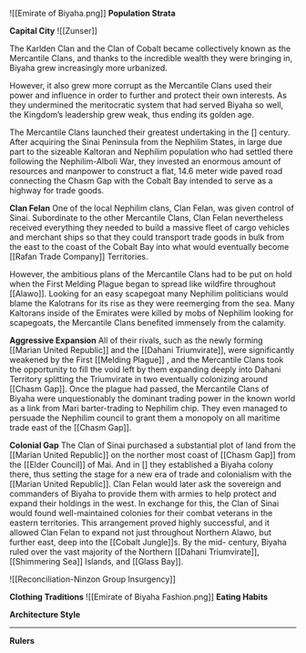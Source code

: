 ![[Emirate of Biyaha.png]]
**Population Strata**

**Capital City**
![[Zunser]]

The Karlden Clan and the Clan of Cobalt became collectively known as the Mercantile Clans, and thanks to the incredible wealth they were bringing in, Biyaha grew increasingly more urbanized. 

However, it also grew more corrupt as the Mercantile Clans used their power and influence in order to further and protect their own interests. As they undermined the meritocratic system that had served Biyaha so well, the Kingdom’s leadership grew weak, thus ending its golden age.

The Mercantile Clans launched their greatest undertaking in the [] century. After acquiring the Sinai Peninsula from the Nephilim States, in large due part to the sizeable Kaltoran and Nephilim population who had settled there following the Nephilim-Alboli War, they invested an enormous amount of resources and manpower to construct a flat, 14.6 meter wide paved road connecting the Chasm Gap with the Cobalt Bay intended to serve as a highway for trade goods.

**Clan Felan**
One of the local Nephilim clans, Clan Felan, was given control of Sinai. Subordinate to the other Mercantile Clans, Clan Felan nevertheless received everything they needed to build a massive fleet of cargo vehicles and merchant ships so that they could transport trade goods in bulk from the east to the coast of the Cobalt Bay into what would eventually become [[Rafan Trade Company]] Territories.

However, the ambitious plans of the Mercantile Clans had to be put on hold when the First Melding Plague began to spread like wildfire throughout [[Alawo]]. Looking for an easy scapegoat many Nephilim politicians would blame the Kalotrans for its rise as they were reemerging from the sea. Many Kaltorans inside of the Emirates were killed by mobs of Nephilim looking for scapegoats, the Mercantile Clans benefited immensely from the calamity.

**Aggressive Expansion**
All of their rivals, such as the newly forming [[Marian United Republic]] and the [[Dahani Triumvirate]], were significantly weakened by the First [[Melding Plague]] , and the Mercantile Clans took the opportunity to fill the void left by them expanding deeply into Dahani Territory splitting the Triumvirate in two eventually colonizing around [[Chasm Gap]]. Once the plague had passed, the Mercantile Clans of Biyaha were unquestionably the dominant trading power in the known world as a link from Mari barter-trading to Nephilim chip. They even managed to persuade the Nephilim council to grant them a monopoly on all maritime trade east of the [[Chasm Gap]].

**Colonial Gap**
The Clan of Sinai purchased a substantial plot of land from the [[Marian United Republic]] on the norther most coast of [[Chasm Gap]] from the [[Elder Council]] of Mai. And in [] they established a Biyaha colony there, thus setting the stage for a new era of trade and colonialism with the [[Marian United Republic]]. Clan Felan would later ask the sovereign and commanders of Biyaha to provide them with armies to help protect and expand their holdings in the west. In exchange for this, the Clan of Sinai would found well-maintained colonies for their combat veterans in the eastern territories. This arrangement proved highly successful, and it allowed Clan Felan to expand not just throughout Northern Alawo, but further east, deep into the [[Cobalt Jungle]]s. By the mid- century, Biyaha ruled over the vast majority of the Northern [[Dahani Triumvirate]], [[Shimmering Sea]] Islands, and [[Glass Bay]].

![[Reconciliation-Ninzon Group Insurgency]]

**Clothing Traditions**
![[Emirate of Biyaha Fashion.png]]
**Eating Habits**

**Architecture Style**

****

 **Rulers**
 